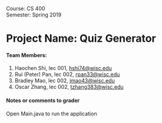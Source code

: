 Course: CS 400<br/>
Semester: Spring 2019<br/>
# Project Name: Quiz Generator
#### Team Members:
1. Haochen Shi, lec 001, hshi74@wisc.edu
2. Rui (Peter) Pan, lec 002, rpan33@wisc.edu
3. Bradley Mao, lec 002, jmao43@wisc.edu
4. Oscar Zhang, lec 002, tzhang383@wisc.edu

#### Notes or comments to grader
Open Main.java to run the application
